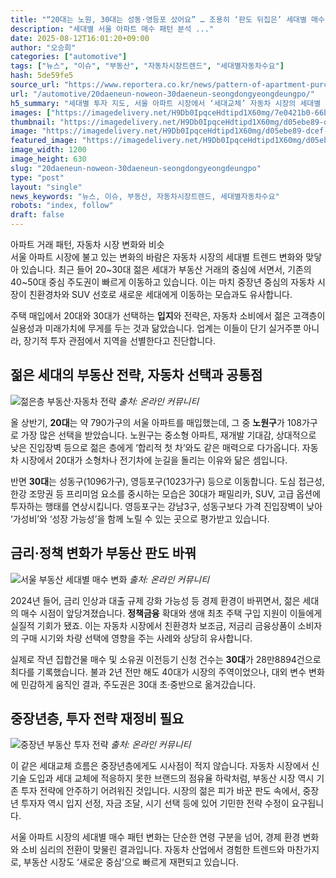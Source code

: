 ```yaml
---
title: "“20대는 노원, 30대는 성동·영등포 샀어요” … 조용히 ‘판도 뒤집은’ 세대별 매수 패턴에 중장년층 ‘깜짝’"
description: "세대별 서울 아파트 매수 패턴 분석 ..."
date: 2025-08-12T16:01:20+09:00
author: "오승희"
categories: ["automotive"]
tags: ["뉴스", "이슈", "부동산", "자동차시장트렌드", "세대별자동차수요"]
hash: 5de59fe5
source_url: "https://www.reportera.co.kr/news/pattern-of-apartment-purchase-by-household/"
url: "/automotive/20daeneun-noweon-30daeneun-seongdongyeongdeungpo/"
h5_summary: "세대별 투자 지도, 서울 아파트 시장에서 ‘세대교체’ 자동차 시장의 세대별 구매전략과 닮은꼴"
images: ["https://imagedelivery.net/H9Db0IpqceHdtipd1X60mg/7e0421b0-66b1-4c71-2904-cd1a3b540400/public", "https://imagedelivery.net/H9Db0IpqceHdtipd1X60mg/d05ebe89-dcef-4e14-1216-f58f3307a900/public", "https://imagedelivery.net/H9Db0IpqceHdtipd1X60mg/66ae80e7-8618-4dcd-3828-92e2805c6e00/public", "https://imagedelivery.net/H9Db0IpqceHdtipd1X60mg/57304303-6d86-41d9-77db-db5e64c37f00/public"]
thumbnail: "https://imagedelivery.net/H9Db0IpqceHdtipd1X60mg/d05ebe89-dcef-4e14-1216-f58f3307a900/public"
image: "https://imagedelivery.net/H9Db0IpqceHdtipd1X60mg/d05ebe89-dcef-4e14-1216-f58f3307a900/public"
featured_image: "https://imagedelivery.net/H9Db0IpqceHdtipd1X60mg/d05ebe89-dcef-4e14-1216-f58f3307a900/public"
image_width: 1200
image_height: 630
slug: "20daeneun-noweon-30daeneun-seongdongyeongdeungpo"
type: "post"
layout: "single"
news_keywords: "뉴스, 이슈, 부동산, 자동차시장트렌드, 세대별자동차수요"
robots: "index, follow"
draft: false
---
```


아파트 거래 패턴, 자동차 시장 변화와 비슷  
서울 아파트 시장에 불고 있는 변화의 바람은 자동차 시장의 세대별 트렌드 변화와 맞닿아 있습니다. 최근 들어 20~30대 젊은 세대가 부동산 거래의 중심에 서면서, 기존의 40~50대 중심 주도권이 빠르게 이동하고 있습니다. 이는 마치 중장년 중심의 자동차 시장이 친환경차와 SUV 선호로 새로운 세대에게 이동하는 모습과도 유사합니다.

주택 매입에서 20대와 30대가 선택하는 **입지**와 전략은, 자동차 소비에서 젊은 고객층이 실용성과 미래가치에 무게를 두는 것과 닮았습니다. 업계는 이들이 단기 실거주뿐 아니라, 장기적 투자 관점에서 지역을 선별한다고 진단합니다.

## 젊은 세대의 부동산 전략, 자동차 선택과 공통점

![젊은층 부동산·자동차 전략](https://imagedelivery.net/H9Db0IpqceHdtipd1X60mg/66ae80e7-8618-4dcd-3828-92e2805c6e00/public)
*출처: 온라인 커뮤니티*


올 상반기, **20대**는 약 790가구의 서울 아파트를 매입했는데, 그 중 **노원구**가 108가구로 가장 많은 선택을 받았습니다. 노원구는 중소형 아파트, 재개발 기대감, 상대적으로 낮은 진입장벽 등으로 젊은 층에게 ‘합리적 첫 차’와도 같은 매력으로 다가옵니다. 자동차 시장에서 20대가 소형차나 전기차에 눈길을 돌리는 이유와 닮은 셈입니다.

반면 **30대**는 성동구(1096가구), 영등포구(1023가구) 등으로 이동합니다. 도심 접근성, 한강 조망권 등 프리미엄 요소를 중시하는 모습은 30대가 패밀리카, SUV, 고급 옵션에 투자하는 행태를 연상시킵니다. 영등포구는 강남3구, 성동구보다 가격 진입장벽이 낮아 ‘가성비’와 ‘성장 가능성’을 함께 노릴 수 있는 곳으로 평가받고 있습니다.

## 금리·정책 변화가 부동산 판도 바꿔

![서울 부동산 세대별 매수 변화](https://imagedelivery.net/H9Db0IpqceHdtipd1X60mg/7e0421b0-66b1-4c71-2904-cd1a3b540400/public)
*출처: 온라인 커뮤니티*


2024년 들어, 금리 인상과 대출 규제 강화 가능성 등 경제 환경이 바뀌면서, 젊은 세대의 매수 시점이 앞당겨졌습니다. **정책금융** 확대와 생애 최초 주택 구입 지원이 이들에게 실질적 기회가 됐죠. 이는 자동차 시장에서 친환경차 보조금, 저금리 금융상품이 소비자의 구매 시기와 차량 선택에 영향을 주는 사례와 상당히 유사합니다.

실제로 작년 집합건물 매수 및 소유권 이전등기 신청 건수는 **30대**가 28만8894건으로 최다를 기록했습니다. 불과 2년 전만 해도 40대가 시장의 주역이었으나, 대외 변수 변화에 민감하게 움직인 결과, 주도권은 30대 초·중반으로 옮겨갔습니다.

## 중장년층, 투자 전략 재정비 필요

![중장년 부동산 투자 전략](https://imagedelivery.net/H9Db0IpqceHdtipd1X60mg/57304303-6d86-41d9-77db-db5e64c37f00/public)
*출처: 온라인 커뮤니티*


이 같은 세대교체 흐름은 중장년층에게도 시사점이 적지 않습니다. 자동차 시장에서 신기술 도입과 세대 교체에 적응하지 못한 브랜드의 점유율 하락처럼, 부동산 시장 역시 기존 투자 전략에 안주하기 어려워진 것입니다. 시장의 젊은 피가 바꾼 판도 속에서, 중장년 투자자 역시 입지 선정, 자금 조달, 시기 선택 등에 있어 기민한 전략 수정이 요구됩니다.

서울 아파트 시장의 세대별 매수 패턴 변화는 단순한 연령 구분을 넘어, 경제 환경 변화와 소비 심리의 전환이 맞물린 결과입니다. 자동차 산업에서 경험한 트렌드와 마찬가지로, 부동산 시장도 ‘새로운 중심’으로 빠르게 재편되고 있습니다.

